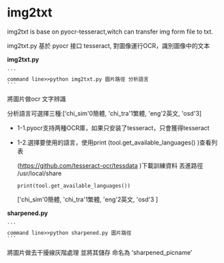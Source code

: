 # img2txt
img2txt is base on pyocr-tesseract,witch can transfer img form file to txt.

img2txt.py 基於 pyocr 接口 tesseract, 對圖像運行OCR，識別圖像中的文本

**img2txt.py**

    ```
    command line>>python img2txt.py 圖片路徑 分析語言
    ```

   將圖片做ocr 文字辨識

   分析語言可選擇三種:[‘chi_sim'0簡體, 'chi_tra'1繁體, 'eng'2英文, 'osd'3]

- 1-1.pyocr支持两種OCR庫，如果只安装了tesseract，只會獲得tesseract

- 1-2.選擇要使用的語言，使用print (tool.get_available_languages() )查看列表

    (https://github.com/tesseract-ocr/tessdata )下載訓練資料 丟進路徑 /usr/local/share

    ```
    print(tool.get_available_languages())
    ```

    ['chi_sim'0簡體, 'chi_tra'1繁體, 'eng'2英文, 'osd'3 ]
    
    
 **sharpened.py**

    ```
    command line>>python sharpened.py 圖片路徑
    ```

將圖片做去干擾線灰階處理 並將其儲存 命名為 ‘sharpened_picname’

